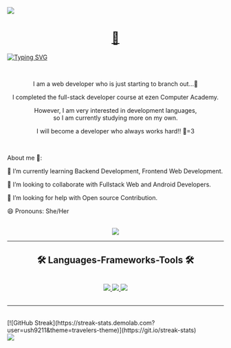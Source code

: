 <img src="https://capsule-render.vercel.app/api?type=waving&color=ffa500&height=150&section=header" />

<h1 align="center">
  <a href="포트폴리오 사이트">
    🐥
  </a>
</h1>


[![Typing SVG](https://readme-typing-svg.demolab.com?font=Seymour+One&size=23&pause=1000&color=F7933F&center=true&vCenter=true&random=false&width=850&lines=A+passionate+Web+Developer+from+South+Korea)](https://git.io/typing-svg)


<br/>

<div align="center">
  <p>I am a web developer who is just starting to branch out...🐣</p>
  <p>I completed the full-stack developer course at ezen Computer Academy.</p>
  <p>However, I am very interested in development languages,<br/>
    so I am currently studying more on my own.</p>
  <p>I will become a developer who always works hard!! 🐤=3</p>
</div>

<br/>

<div>
  <p>About me 🐥:</p>
  <p>🌱 I’m currently learning Backend Development, Frontend Web Development.</p>
  <p>👯 I’m looking to collaborate with Fullstack Web and Android Developers.</p>
  <p>🤔 I’m looking for help with Open source Contribution.</p>
  <p>😄 Pronouns: She/Her</p>
</div>

<br/>

<div align="center">
  <a href="mailto:pg.ush9211@gmail.com">
    <img src="https://skillicons.dev/icons?i=gmail">
  </a>
</div>

<hr/>

<h2 align="center">🛠 Languages-Frameworks-Tools 🛠</h2>

<br/>

<div align="center">
  <a href="https://skillicons.dev">
    <img src="https://skillicons.dev/icons?i=java,javascript,jquery,html,css,vscode,git,github,figma,aws,springboot">
    <img src="https://skillicons.dev/icons?i=react,nodejs,bootstrap,mysql,vscode,spring,eclipse,firebase,linux,postman">
    <img src="https://skillicons.dev/icons?i=materialui,maven,docker,gradle,linux,npm,ps,powershell,windows,yarn">
  </a>
</div>
<br/>
<hr/>
<br/>
[![GitHub Streak](https://streak-stats.demolab.com?user=ush9211&theme=travelers-theme)](https://git.io/streak-stats)
<br/>

<img src="https://capsule-render.vercel.app/api?type=waving&color=ffa500&height=150&section=footer" />
